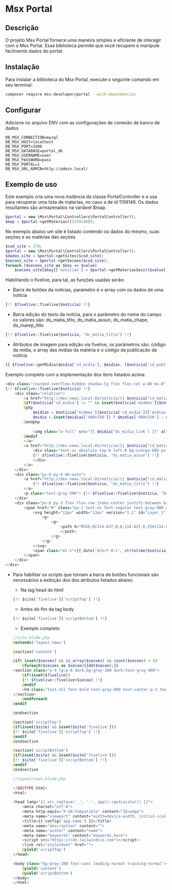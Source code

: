 # Msx Portal

## Descrição

O projeto Msx Portal fornece uma maneira simples e eficiente de interagir com o Msx Portal. Essa biblioteca permite que você recupere e manipule facilmente dados do portal.

## Instalação

Para instalar a biblioteca do Msx Portal, execute o seguinte comando em seu terminal:

```bash
composer require msx-developer/portal --with-dependencies
```

## Configurar

Adicione no arquivo ENV com as configurações de conexão de banco de dados

```
DB_MSX_CONNECTION=mysql
DB_MSX_HOST=localhost
DB_MSX_PORT=3306
DB_MSX_DATABASE=portal_db
DB_MSX_USERNAME=user
DB_MSX_PASSWORD=pass
DB_MSX_PORTAL=1
DB_MSX_URL_ADMIN=http://admin.local/
```

## Exemplo de uso

Este exemplo cria uma nova instância da classe PortalController e a usa para recuperar uma lista de materias, no caso a de id 1159146. Os dados resultantes são armazenados na variável $map.

```php
$portal = new \Msx\Portal\Controllers\PortalController();
$map = $portal->getMaterias([1159146]);
```

No exemplo abaixo um site é listado contendo os dados do mesmo, suas seções e as matérias das seções

```php
$cod_site = 278;
$portal = new \Msx\Portal\Controllers\PortalController();
$dados_site = $portal->getSites($cod_site);
$secoes_site = $portal->getSecoes($cod_site);
foreach ($secoes_site as $key => $value) 
    $secoes_site[$key]['noticias'] = $portal->getMateriasSesit($value['cd_sesit']);
```

Habilitando o fivelive, para tal, as funções usadas serão:

 - Barra de botões da notícias, parametro é o array com os dados de uma notícia
```php
{!! $fivelive::fivelive($noticia) !!} 
```
 - Barra edição do texto da notícia, para o parâmetro do nome do campo os valores são: ds_matia_titlo, ds_matia_assun, ds_matia_chape, ds_marep_titlo
```php
{!! $fivelive::fivelive($noticia, "ds_matia_titlo") !!} 
```

 - Atributos de imagem para edição via fivelive, os parâmetros são: código da mídia, o array das mídias da matéria e o código da publicação da notícia
```php
{{ $fivelive::getMidia($midia['cd_midia'], $midias, ($noticia['cd_publi'] ?? null) ) }} 
```

Exemplo completo com a implementação dos itens listados acima:

```php
<div class="rounded overflow-hidden shadow-lg flex flex-col w-80 mx-8" data-mode="load">    
{!! $fivelive::fivelive($noticia) !!}
    <div class="relative"> 
        <a href="http://dev.news.local:81/noticia/{{ $noticia['cd_matia'] }}">
        @if($noticia['cd_midia'] != "" && isset($noticia['midmas'][$noticia['cd_midia']]))
        @php 
            $midias = $noticia['midmas'][$noticia['cd_midia']]['midias']; 
            $midia = isset($midias['480x320']) ? $midias['480x320'] : end($midias);
        @endphp
           
            <img class="w-full" src="{{ $midia['ds_midia_link'] }}" alt="{{ $midia['ds_midia'] }}" {{ $fivelive::getMidia($midia['cd_midia'], $midias, ($noticia['cd_publi'] ?? null) ) }}>
        @endif
        </a>
        <a href="http://dev.news.local:81/noticia/{{ $noticia['cd_matia'] }}">
            <div class="text-xs absolute top-0 left-0 bg-indigo-600 px-4 py-2 text-white mt-3 mr-3 hover:bg-white hover:text-indigo-600 transition duration-500 ease-in-out">
            {!! $fivelive::fivelive($noticia, "ds_matia_assun") !!}
            </div>
        </a>
    </div>
    <div class="px-6 py-4 mb-auto">
        <a href="http://dev.news.local:81/noticia/{{ $noticia['cd_matia'] }}" class="font-medium text-lg inline-block hover:text-indigo-600 transition duration-500 ease-in-out inline-block mb-2">
            {!! $fivelive::fivelive($noticia, "ds_matia_titlo") !!}
        </a>
        <p class="text-gray-500"> {!! $fivelive::fivelive($noticia, "ds_matia_chape") !!} </p>
    </div>
    <div class="px-6 py-3 flex flex-row items-center justify-between bg-gray-100">
        <span href="#" class="py-1 text-xs font-regular text-gray-900 mr-1 flex flex-row items-center">
            <svg height="13px" width="13px" version="1.1" id="Layer_1" xmlns="http://www.w3.org/2000/svg" xmlns:xlink="http://www.w3.org/1999/xlink" x="0px" y="0px" viewBox="0 0 512 512" style="enable-background:new 0 0 512 512;" xml:space="preserve">
                <g>
                    <g>
                        <path d="M256,0C114.837,0,0,114.837,0,256s114.837,256,256,256s256-114.837,256-256S397.163,0,256,0z M277.333,256 c0,11.797-9.536,21.333-21.333,21.333h-85.333c-11.797,0-21.333-9.536-21.333-21.333s9.536-21.333,21.333-21.333h64v-128 c0-11.797,9.536-21.333,21.333-21.333s21.333,9.536,21.333,21.333V256z">
                        </path>
                    </g>
                </g>
            </svg>
            <span class="ml-1">{{ date('d/m/Y H:i', strtotime($noticia['dt_matia_publi'])) }}</span>
        </span>
    </div>
</div>

```

 - Para habilitar os scripts que tornam a barra de botões funcionais são necessários a exibição dos dos atributos listados abaixo:
    - Na tag head do html

    ```php
    {!! $site['fivelive']['scriptTop'] !!}
    ```

    - Antes do fim da tag body

    ```php
    {!! $site['fivelive']['scriptBottom'] !!}
    ```

    - Exemplo completo
    ```php
    //site.blade.php
    @extends('layout.news')

    @section('content') 

    @if( isset($secoes) && is_array($secoes) && count($secoes) > 0)
        @foreach($secoes as $secao){{dd($secao);}}
    <section class="p-4 lg:p-8 dark:bg-gray-100 dark:text-gray-800">
        @if(isset($fivelive))
        {!! $fivelive::fivelive($secao) !!}
        @endif
        <h4 class="text-2xl font-bold text-gray-800 text-center p-3 text-uppercase border-blueGray-300">{{$secao['nm_sesit']}}</h4>        
    </section>
        @endforeach
    @endif

    @endsection

    @section('scriptTop')
    @if(isset($site) && isset($site['fivelive']))
    {!! $site['fivelive']['scriptTop'] !!}
    @endif
    @endsection

    @section('scriptBottom')
    @if(isset($site) && isset($site['fivelive']))
    {!! $site['fivelive']['scriptBottom'] !!}
    @endif
    @endsection
    ```

    ```php
    //layout/news.blade.php

    <!DOCTYPE html>
    <html>

    <head lang="{{ str_replace('_', '-', app()->getLocale()) }}">
        <meta charset="utf-8">
        <meta http-equiv="X-UA-Compatible" content="IE=edge">
        <meta name="viewport" content="width=device-width, initial-scale=1">
        <title>{{ config('app.name') }}</title>
        <meta name="description" content="">
        <meta name="author" content="name">
        <meta name="keywords" content="keywords,here">
        <script src="https://cdn.tailwindcss.com"></script>
        <link rel="stylesheet" href="">
        @yield('scriptTop')
    </head> 

    <body class="bg-gray-200 font-sans leading-normal tracking-normal">
        @yield('content')
        @yield('scriptBottom')
    </body>
    </html>
    ```